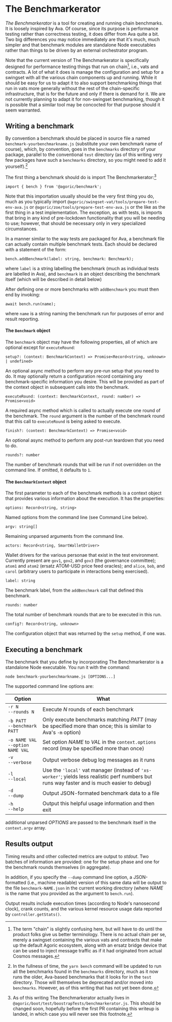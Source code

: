 # The Benchmarkerator

*The Benchmarkerator* is a tool for creating and running chain benchmarks.  It
is loosely inspired by Ava.  Of course, since its purpose is performance testing
rather than correctness testing, it does differ from Ava quite a bit.  Two big
differences you may notice immediately are that it's much, much simpler and that
benchmark modules are standalone Node executables rather than things to be
driven by an external orchestrator program.

Note that the current version of The Benchmarkerator is specifically designed
for performance testing things that run on chain[^1], i.e., vats and contracts.
A lot of what it does is manage the configuration and setup for a swingset with
all the various chain components up and running.  While it should be easy for us
to adapt it to also support benchmarking things that run in vats more generally
without the rest of the chain-specific infrastructure, that is for the future
and only if there is demand for it.  We are not currently planning to adapt it
for non-swingset benchmarking, though it is possible that a similar tool may be
concocted for that purpose should it seem warranted.

[^1]: The term "chain" is slightly confusing here, but will have to do until the
    product folks give us better terminology.  There is no actual chain per se,
    merely a swingset containing the various vats and contracts that make up the
    default Agoric ecosystem, along with an ersatz bridge device that can be
    used to inject message traffic as if it had originated from actual Cosmos
    messages.

## Writing a benchmark

By convention a benchmark should be placed in source file a named
`benchmark-yourbenchmarkname.js` (substitute your own benchmark name of course),
which, by convention, goes in the `benchmarks` directory of your package,
parallel to the conventional `test` directory (as of this writing very few
packages have such a `benchmarks` directory, so you might need to add it
yourself).[^2]

[^2]: In the fullness of time, the `yarn bench` command will be updated to run
    all the benchmarks found in the `benchmarks` directory, much as it now runs
    the older, Ava-based benchmarks that it looks for in the `test` directory.
    Those will themselves be deprecated and/or moved into `benchmarks`.
    However, as of this writing that has not yet been done.

The first thing a benchmark should do is import The Benchmarkerator:[^3]
```
import { bench } from '@agoric/benchmark';
```

[^3]: As of this writing The Benchmarkerator actually lives in
    `@agoric/boot/test/boostrapTests/benchmarkerator.js`.  This should be
    changed soon, hopefully before the first PR containing this writeup is
    landed, in which case you will never see this footnote.

Note that this importation usually should be the very first thing you do, much
as you typically import `@agoric/swingset-vat/tools/prepare-test-env-ava.js` or
`@agoric/zoe/tools/prepare-test-env-ava.js` or the like as the first thing in a
test implementation.  The exception, as with tests, is imports that bring in any
kind of pre-lockdown functionality that you will be needing to use; however,
that should be necessary only in very specialized circumstances.

In a manner similar to the way tests are packaged for Ava, a benchmark file can
actually contain multiple benchmark tests.  Each should be declared with a
statement of the form:

`bench.addBenchmark(label: string, benchmark: Benchmark);`

where `label` is a string labelling the benchmark (much as individual tests are
labelled in Ava), and `benchmark` is an object describing the benchmark itself
(which will be described in detail below)

After defining one or more benchmarks with `addBenchmark` you must then end by
invoking:

```await bench.run(name);```

where `name` is a string naming the benchmark run for purposes of error and
result reporting.

#### The `Benchmark` object

The `benchmark` object may have the following properties, all of which are
optional except for `executeRound`:

`setup?: (context: BenchmarkContext) => Promise<Record<string, unknown> | undefined>`

  An optional async method to perform any pre-run setup that you need to do. It
  may optionally return a configuration record containing any benchmark-specific
  information you desire.  This will be provided as part of the context object
  in subsequent calls into the benchmark.

`executeRound: (context: BenchmarkContext, round: number) => Promise<void>`

  A required async method which is called to actually execute one round of the
  benchmark.  The `round` argument is the number of the benchmark round
  that this call to `executeRound` is being asked to execute.

`finish?: (context: BenchmarkContext) => Promise<void>`

  An optional async method to perform any post-run teardown that you need to do.

`rounds?: number`

  The number of benchmark rounds that will be run if not overridden on the
  command line.  If omitted, it defaults to `1`.

#### The `BenchmarkContext` object

The first parameter to each of the benchmark methods is a context object that
provides various information about the execution.  It has the properties:

`options: Record<string, string>`

  Named options from the command line (see Command Line below).

`argv: string[]`

  Remaining unparsed arguments from the command line.

`actors: Record<string, SmartWalletDriver>`

  Wallet drivers for the various personae that exist in the test environment.
  Currently present are `gov1`, `gov2`, and `gov3` (the governance committee);
  `atom1` and `atom2` (ersatz ATOM-USD price feed oracles); and `alice`, `bob`,
  and `carol` (arbitrary users to participate in interactions being exercised).

`label: string`

  The benchmark label, from the `addBenchmark` call that defined this benchmark.

`rounds: number`

  The total number of benchmark rounds that are to be executed in this run.

`config?: Record<string, unknown>`

  The configuration object that was returned by the `setup` method, if one was.

## Executing a benchmark

The benchmark that you define by incorporating The Benchmarkerator is a
standalone Node executable.  You run it with the command:

`node benchmark-yourbenchmarkname.js [OPTIONS...]`

The supported command line options are:

| Option | What |
|--------|------|
| `-r N`<br/>`--rounds N` | Execute _N_ rounds of each benchmark |
| `-b PATT`<br/>`--benchmark PATT` | Only execute benchmarks matching _PATT_ (may be specified more than once; this is similar to Ava's `-m` option)|
| `-o NAME VAL`<br/>`--option NAME VAL` | Set option _NAME_ to _VAL_ in the `context.options` record (may be specified more than once)  |
| `-v`<br/>`--verbose` | Output verbose debug log messages as it runs |
| `-l`<br/>`--local` | Use the `'local'` vat manager (instead of `'xs-worker'`; yields less realistic perf numbers but runs way faster and is much easier to debug) |
| `-d`<br/>`--dump` | Output JSON-formated benchmark data to a file |
| `-h`<br/>`--help` | Output this helpful usage information and then exit |

additional unparsed _OPTIONS_ are passed to the benchmark itself in the `context.argv`
array.

## Results output

Timing results and other collected metrics are output to _stdout_.  Two batches
of information are provided: one for the setup phase and one for the benchmark
rounds themselves (in aggregate).

In addition, if you specify the `--dump` command line option, a JSON-formatted
(i.e., machine readable) version of this same data will be output to the file
`benchmark-NAME.json` in the current working directory (where _NAME_ is the name
that you provided as the argument to `bench.run`).

Output results include execution times (according to Node's nanosecond clock),
crank counts, and the various kernel resource usage data reported by
`controller.getStats()`.

